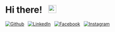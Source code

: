 <h1>
 Hi there! &nbsp; <img src="https://raw.githubusercontent.com/MartinHeinz/MartinHeinz/master/wave.gif" width="25px">
</h1>

<!-- social media bottoms -->
[![Github][icon1_3]][1] 
&nbsp;
[![LinkedIn][icon3_1]][3] 
&nbsp;
[![Facebook][icon4_1]][4] 
&nbsp;
[![Instagram][icon5_1]][5] 
<!--&nbsp;-->
<!-- [![CV][icon2_1]][2] 
&nbsp; -->
<!-- [![Spotify][icon6_1]][6] --> 


<br>

<!-- [icon_2_1]: -->
<!--icons -->
<!-- icons with padding -->
[icon1_1]: http://i.imgur.com/0o48UoR.png (github icon with padding)
[icon3_1]: https://img.shields.io/badge/LinkedIn-0077B5?style=for-the-badge-m&logo=linkedin&logoColor=black
[icon4_1]: http://i.imgur.com/P3YfQoD.png (facebook icon with padding)
[icon5_1]: https://www.google.com/url?sa=i&url=https%3A%2F%2Fpngtree.com%2Fso%2Finstagram&psig=AOvVaw2xFEzx8nn6upmkqDkNXuRL&ust=1616674165987000&source=images&cd=vfe&ved=0CAIQjRxqFwoTCJiF3uDyyO8CFQAAAAAdAAAAABAD 
<!-- [icon6_1]:-->

<!-- icons without padding -->
[icon1_2]: http://i.imgur.com/9I6NRUm.png (github icon without padding)
[icon1_3]: https://img.shields.io/badge/GitHub-100000?style=for-the-badge-m&logo=github&logoColor=white
[icon2_2]: https://img.shields.io/badge/Resumé-4285F4?style=for-the-badge-m&logo=google-drive&logoColor=black
[icon3_2]: https://img.shields.io/badge/LinkedIn-0077B5?style=for-the-badge-m&logo=linkedin&logoColor=black
[icon4_2]: http://i.imgur.com/fep1WsG.png (facebook icon without padding)
<!-- [icon5_2]: -->
<!-- Please don't remove this: Grab your social icons from https://github.com/carlsednaoui/gitsocial -->
<!-- [2]: -->
<!-- links to social media accounts -->
[1]: https://github.com/cpapasotiri
[3]: www.linkedin.com/in/cpapasotiri
[4]: https://www.facebook.com/christina.papasotiri
[5]: https://www.instagram.com/xristina_papasotiri/
<!-- [6]: -->